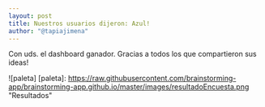 ```yaml
---
layout: post
title: Nuestros usuarios dijeron: Azul!
author: "@tapiajimena"
---
```


Con uds. el dashboard ganador. Gracias a todos los que compartieron sus ideas!

![paleta] 
[paleta]: https://raw.githubusercontent.com/brainstorming-app/brainstorming-app.github.io/master/images/resultadoEncuesta.png "Resultados"

